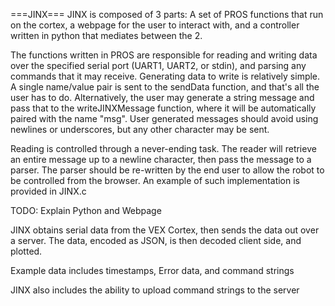 ===JINX=== 
JINX is composed of 3 parts: A set of PROS functions that run on the cortex, a webpage for the user to interact with, and a controller written in python that mediates between the 2.

The functions written in PROS are responsible for reading and writing data over the specified serial port (UART1, UART2, or stdin), and parsing any commands that it may receive. Generating data to write is relatively simple. A single name/value pair is sent to the sendData function, and that's all the user has to do. Alternatively, the user may generate a string message and pass that to the writeJINXMessage function, where it will be automatically paired with the name "msg". User generated messages should avoid using newlines or underscores, but any other character may be sent.

Reading is controlled through a never-ending task. The reader will retrieve an entire message up to a newline character, then pass the message to a parser. The parser should be re-written by the end user to allow the robot to be controlled from the browser. An example of such implementation is provided in JINX.c

TODO: Explain Python and Webpage

JINX obtains serial data from the VEX Cortex, then sends the data out over a server.
The data, encoded as JSON, is then decoded client side, and plotted.

Example data includes timestamps, Error data, and command strings

JINX also includes the ability to upload command strings to the server


